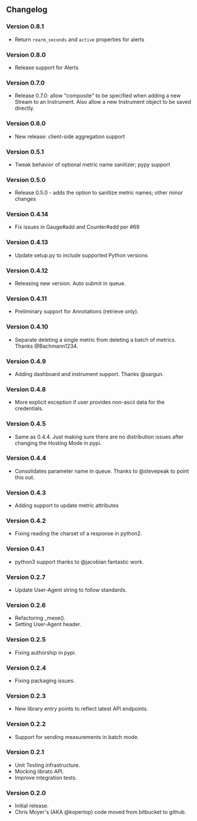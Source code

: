 ## Changelog

### Version 0.8.1
* Return `rearm_seconds` and `active` properties for alerts

### Version 0.8.0
* Release support for Alerts

### Version 0.7.0
* Release 0.7.0: allow "composite" to be specified when adding a new Stream to an Instrument.  Also allow a new Instrument object to be saved directly.

### Version 0.6.0
* New release: client-side aggregation support

### Version 0.5.1
* Tweak behavior of optional metric name sanitizer; pypy support

### Version 0.5.0
* Release 0.5.0 - adds the option to sanitize metric names; other minor changes

### Version 0.4.14
* Fix issues in Gauge#add and Counter#add per #69

### Version 0.4.13
* Update setup.py to include supported Python versions

### Version 0.4.12
* Releasing new version. Auto submit in queue.

### Version 0.4.11
* Preliminary support for Annotations (retrieve only).

### Version 0.4.10
* Separate deleting a single metric from deleting a batch of metrics.
  Thanks @Bachmann1234.

### Version 0.4.9
* Adding dashboard and instrument support. Thanks @sargun.

### Version 0.4.8
* More explicit exception if user provides non-ascii data for the credentials.

### Version 0.4.5
* Same as 0.4.4. Just making sure there are no distribution issues after
  changing the Hosting Mode in pypi.

### Version 0.4.4
* Consolidates parameter name in queue. Thanks to @stevepeak to point this out.

### Version 0.4.3
* Adding support to update metric attributes

### Version 0.4.2
* Fixing reading the charset of a response in python2.

### Version 0.4.1
* python3 support thanks to @jacobian fantastic work.

### Version 0.2.7
* Update User-Agent string to follow standards.

### Version 0.2.6
* Refactoring _mexe().
* Setting User-Agent header.

### Version 0.2.5
* Fixing authorship in pypi.

### Version 0.2.4
* Fixing packaging issues.

### Version 0.2.3
* New library entry points to reflect latest API endpoints.

### Version 0.2.2
* Support for sending measurements in batch mode.

### Version 0.2.1
* Unit Testing infrastructure.
* Mocking librato API.
* Improve integration tests.

### Version 0.2.0
* Initial release.
* Chris Moyer's (AKA @kopertop) code moved from bitbucket to github.
